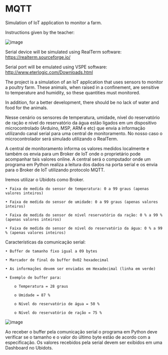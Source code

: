 # MQTT
Simulation of IoT application to monitor a farm.

Instructions given by the teacher:

![image](https://user-images.githubusercontent.com/94933775/143328450-70367451-88f2-4a03-96dc-8b687a3c9918.png)

Serial device will be simulated using RealTerm software: https://realterm.sourceforge.io/

Serial port will be emulated using VSPE software: http://www.eterlogic.com/Downloads.html

The project is a simulation of an IoT application that uses sensors to monitor a poultry farm. These animals, when raised in a confinement, are sensitive to temperature and humidity, so these quantities must monitored.

In addition, for a better development, there should be no lack of water and food for the animals.

Nesse cenário os sensores de temperatura, umidade, nível do reservatório de ração e
nível do reservatório da água estão ligados em um dispositivo microcontrolado
(Arduino, MSP, ARM e etc) que envia a informação utilizando canal serial para uma
central de monitoramento. No nosso caso o microcontrolador será simulado utilizando
o RealTerm.

A central de monitoramento informa os valores medidos localmente e também os envia para um Broker de IoT onde o proprietário pode acompanhar tais valores online. A central será o computador onde um programa em Python realiza a leitura dos dados na porta serial e os envia para o Broker de IoT utilizando protocolo MQTT.

Iremos utilizar o Ubidots como Broker.

	• Faixa de medida do sensor de temperatura: 0 a 99 graus (apenas valores inteiros)

	• Faixa de medida do sensor de umidade: 0 a 99 graus (apenas valores inteiros)

	• Faixa de medida do sensor de nível reservatório da ração: 0 % a 99 % (apenas valores inteiros)

	• Faixa de medida do sensor de nível do reservatório da água: 0 % a 99 % (apenas valores inteiros)


Características da comunicação serial:

	• Buffer de tamanho fixo igual a 09 bytes

	• Marcador de final do buffer 0x02 hexadecimal

	• As informações devem ser enviadas em Hexadecimal (linha em verde)

	• Exemplo de buffer para:

		o Temperatura = 28 graus

		o Umidade = 87 %

		o Nível do reservatório de água = 50 %

		o Nível do reservatório de ração = 75 %

![image](https://user-images.githubusercontent.com/94933775/143328739-e945cb6d-f09c-4307-ad02-1243a2b841b3.png)

Ao receber o buffer pela comunicação serial o programa em Python deve verificar se o tamanho
e o valor do último byte estão de acordo com a especificação.
Os valores recebidos pela serial devem ser exibidos em uma Dashboard no Ubidots.

